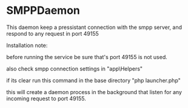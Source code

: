 # SMPPDaemon

This daemon keep a pressistant connection with the smpp server, and respond to any request in port 49155 

Installation note:

before running the service be sure that's port 49155 is not used.

also check smpp connection settings in  "app\Helpers"

if its clear run this command in the base directory "php launcher.php"

this will create a daemon process in the background that listen for any incoming request to port 49155.
